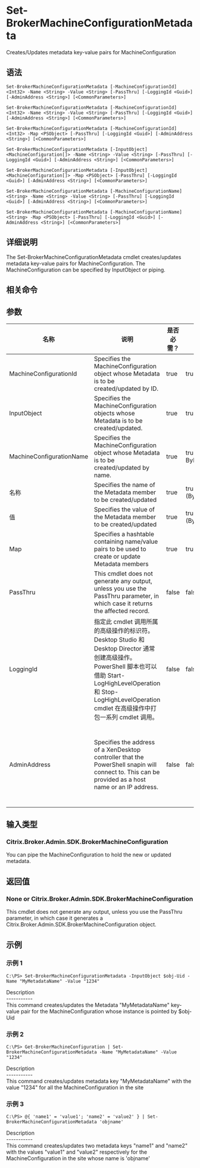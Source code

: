 # Set-BrokerMachineConfigurationMetadata

Creates/Updates metadata key-value pairs for MachineConfiguration

## 语法

    Set-BrokerMachineConfigurationMetadata [-MachineConfigurationId] <Int32> -Name <String> -Value <String> [-PassThru] [-LoggingId <Guid>] [-AdminAddress <String>] [<CommonParameters>]
    
    Set-BrokerMachineConfigurationMetadata [-MachineConfigurationId] <Int32> -Name <String> -Value <String> [-PassThru] [-LoggingId <Guid>] [-AdminAddress <String>] [<CommonParameters>]
    
    Set-BrokerMachineConfigurationMetadata [-MachineConfigurationId] <Int32> -Map <PSObject> [-PassThru] [-LoggingId <Guid>] [-AdminAddress <String>] [<CommonParameters>]
    
    Set-BrokerMachineConfigurationMetadata [-InputObject] <MachineConfiguration[]> -Name <String> -Value <String> [-PassThru] [-LoggingId <Guid>] [-AdminAddress <String>] [<CommonParameters>]
    
    Set-BrokerMachineConfigurationMetadata [-InputObject] <MachineConfiguration[]> -Map <PSObject> [-PassThru] [-LoggingId <Guid>] [-AdminAddress <String>] [<CommonParameters>]
    
    Set-BrokerMachineConfigurationMetadata [-MachineConfigurationName] <String> -Name <String> -Value <String> [-PassThru] [-LoggingId <Guid>] [-AdminAddress <String>] [<CommonParameters>]
    
    Set-BrokerMachineConfigurationMetadata [-MachineConfigurationName] <String> -Map <PSObject> [-PassThru] [-LoggingId <Guid>] [-AdminAddress <String>] [<CommonParameters>]
    

## 详细说明

The Set-BrokerMachineConfigurationMetadata cmdlet creates/updates metadata key-value pairs for MachineConfiguration. The MachineConfiguration can be specified by InputObject or piping.

## 相关命令

## 参数

| 名称                       | 说明                                                                                                                                                                              | 是否必需？ | 管道输入                           | 默认值                                                                                    |
| ------------------------ | ------------------------------------------------------------------------------------------------------------------------------------------------------------------------------- | ----- | ------------------------------ | -------------------------------------------------------------------------------------- |
| MachineConfigurationId   | Specifies the MachineConfiguration object whose Metadata is to be created/updated by ID.                                                                                        | true  | true (ByValue)                 |                                                                                        |
| InputObject              | Specifies the MachineConfiguration objects whose Metadata is to be created/updated.                                                                                             | true  | true (ByValue)                 |                                                                                        |
| MachineConfigurationName | Specifies the MachineConfiguration object whose Metadata is to be created/updated by name.                                                                                      | true  | true (ByValue, ByPropertyName) |                                                                                        |
| 名称                       | Specifies the name of the Metadata member to be created/updated                                                                                                                 | true  | true (ByPropertyName)          |                                                                                        |
| 值                        | Specifies the value of the Metadata member to be created/updated                                                                                                                | true  | true (ByPropertyName)          |                                                                                        |
| Map                      | Specifies a hashtable containing name/value pairs to be used to create or update Metadata members                                                                               | true  | true (ByValue)                 |                                                                                        |
| PassThru                 | This cmdlet does not generate any output, unless you use the PassThru parameter, in which case it returns the affected record.                                                  | false | false                          | False                                                                                  |
| LoggingId                | 指定此 cmdlet 调用所属的高级操作的标识符。 Desktop Studio 和 Desktop Director 通常创建高级操作。 PowerShell 脚本也可以借助 Start-LogHighLevelOperation 和 Stop-LogHighLevelOperation cmdlet 在高级操作中打包一系列 cmdlet 调用。 | false | false                          |                                                                                        |
| AdminAddress             | Specifies the address of a XenDesktop controller that the PowerShell snapin will connect to. This can be provided as a host name or an IP address.                              | false | false                          | Localhost. Once a value is provided by any cmdlet, this value will become the default. |

## 输入类型

### Citrix.Broker.Admin.SDK.BrokerMachineConfiguration

You can pipe the MachineConfiguration to hold the new or updated metadata.

## 返回值

### None or Citrix.Broker.Admin.SDK.BrokerMachineConfiguration

This cmdlet does not generate any output, unless you use the PassThru parameter, in which case it generates a Citrix.Broker.Admin.SDK.BrokerMachineConfiguration object.

## 示例

### 示例 1

    C:\PS> Set-BrokerMachineConfigurationMetadata -InputObject $obj-Uid -Name "MyMetadataName" -Value "1234"
    

Description  
\---\---\-----  
This command creates/updates the Metadata "MyMetadataName" key-value pair for the MachineConfiguration whose instance is pointed by $obj-Uid

### 示例 2

    C:\PS> Get-BrokerMachineConfiguration | Set-BrokerMachineConfigurationMetadata -Name "MyMetadataName" -Value "1234"
    

Description  
\---\---\-----  
This command creates/updates metadata key "MyMetadataName" with the value "1234" for all the MachineConfiguration in the site

### 示例 3

    C:\PS> @{ 'name1' = 'value1'; 'name2' = 'value2' } | Set-BrokerMachineConfigurationMetadata 'objname'
    

Description  
\---\---\-----  
This command creates/updates two metadata keys "name1" and "name2" with the values "value1" and "value2" respectively for the MachineConfiguration in the site whose name is 'objname'